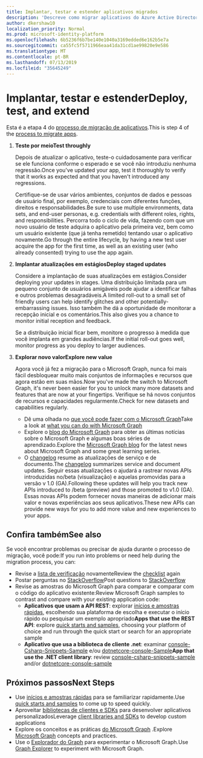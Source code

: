 ```yaml
---
title: Implantar, testar e estender aplicativos migrados
description: 'Descreve como migrar aplicativos do Azure Active Directory (Azure AD) para usar a API do Microsoft Graph (REST); isso aborda a etapa 3: implantar, testar e estender.'
author: dkershaw10
localization_priority: Normal
ms.prod: microsoft-identity-platform
ms.openlocfilehash: 6b5236f6b7be140e1040a3169edded6e162b5e7a
ms.sourcegitcommit: ca55fc5f5711966eaa41da31cd1ae99820e9e586
ms.translationtype: MT
ms.contentlocale: pt-BR
ms.lasthandoff: 07/13/2019
ms.locfileid: "35645249"
---
```

# <a name="deploy-test-and-extend"></a><span data-ttu-id="d4757-103">Implantar, testar e estender</span><span class="sxs-lookup"><span data-stu-id="d4757-103">Deploy, test, and extend</span></span>

<span data-ttu-id="d4757-104">Esta é a etapa 4 do [processo de migração de aplicativos](migrate-azure-ad-graph-planning-checklist.md).</span><span class="sxs-lookup"><span data-stu-id="d4757-104">This is step 4 of the [process to migrate apps](migrate-azure-ad-graph-planning-checklist.md).</span></span>

1.  <span data-ttu-id="d4757-105">**Teste por meio**</span><span class="sxs-lookup"><span data-stu-id="d4757-105">**Test throughly**</span></span>

    <span data-ttu-id="d4757-106">Depois de atualizar o aplicativo, teste-o cuidadosamente para verificar se ele funciona conforme o esperado e se você não introduziu nenhuma regressão.</span><span class="sxs-lookup"><span data-stu-id="d4757-106">Once you've updated your app, test it thoroughly to verify that it works as expected and that you haven't introduced any regressions.</span></span>  

    <span data-ttu-id="d4757-107">Certifique-se de usar vários ambientes, conjuntos de dados e pessoas de usuário final, por exemplo, credenciais com diferentes funções, direitos e responsabilidades.</span><span class="sxs-lookup"><span data-stu-id="d4757-107">Be sure to use multiple environments, data sets, and end-user personas, e.g. credentials with different roles, rights, and responsibilities.</span></span> <span data-ttu-id="d4757-108">Percorra todo o ciclo de vida, fazendo com que um novo usuário de teste adquira o aplicativo pela primeira vez, bem como um usuário existente (que já tenha remetido) tentando usar o aplicativo novamente.</span><span class="sxs-lookup"><span data-stu-id="d4757-108">Go through the entire lifecycle, by having a new test user acquire the app for the first time, as well as an existing user (who already consented) trying to use the app again.</span></span>

2.  <span data-ttu-id="d4757-109">**Implantar atualizações em estágios**</span><span class="sxs-lookup"><span data-stu-id="d4757-109">**Deploy staged updates**</span></span>

    <span data-ttu-id="d4757-110">Considere a implantação de suas atualizações em estágios.</span><span class="sxs-lookup"><span data-stu-id="d4757-110">Consider deploying your updates in stages.</span></span>  <span data-ttu-id="d4757-111">Uma distribuição limitada para um pequeno conjunto de usuários amigáveis pode ajudar a identificar falhas e outros problemas desagradáveis.</span><span class="sxs-lookup"><span data-stu-id="d4757-111">A limited roll-out to a small set of friendly users can help identify glitches and other potentially-embarrassing issues.</span></span>  <span data-ttu-id="d4757-112">Isso também lhe dá a oportunidade de monitorar a recepção inicial e os comentários.</span><span class="sxs-lookup"><span data-stu-id="d4757-112">This also gives you a chance to monitor initial reception and feedback.</span></span>

    <span data-ttu-id="d4757-113">Se a distribuição inicial ficar bem, monitore o progresso à medida que você implanta em grandes audiências.</span><span class="sxs-lookup"><span data-stu-id="d4757-113">If the initial roll-out goes well, monitor progress as you deploy to larger audiences.</span></span>

3.  <span data-ttu-id="d4757-114">**Explorar novo valor**</span><span class="sxs-lookup"><span data-stu-id="d4757-114">**Explore new value**</span></span>

    <span data-ttu-id="d4757-115">Agora você já fez a migração para o Microsoft Graph, nunca foi mais fácil desbloquear muito mais conjuntos de informações e recursos que agora estão em suas mãos.</span><span class="sxs-lookup"><span data-stu-id="d4757-115">Now you've made the switch to Microsoft Graph, it's never been easier for you to unlock many more datasets and features that are now at your fingertips.</span></span> <span data-ttu-id="d4757-116">Verifique se há novos conjuntos de recursos e capacidades regularmente.</span><span class="sxs-lookup"><span data-stu-id="d4757-116">Check for new datasets and capabilities regularly.</span></span>  

    - <span data-ttu-id="d4757-117">Dê uma olhada no [que você pode fazer com o Microsoft Graph](/graph/examples)</span><span class="sxs-lookup"><span data-stu-id="d4757-117">Take a look at [what you can do with Microsoft Graph](/graph/examples)</span></span>
    - <span data-ttu-id="d4757-118">Explore o [blog do Microsoft Graph](/graph/blogs) para obter as últimas notícias sobre o Microsoft Graph e algumas boas séries de aprendizado.</span><span class="sxs-lookup"><span data-stu-id="d4757-118">Explore the [Microsoft Graph blog](/graph/blogs) for the latest news about Microsoft Graph and some great learning series.</span></span>
    - <span data-ttu-id="d4757-119">O [changelog](/greaph/changelog) resume as atualizações de serviço e de documento.</span><span class="sxs-lookup"><span data-stu-id="d4757-119">The [changelog](/greaph/changelog) summarizes service and document updates.</span></span> <span data-ttu-id="d4757-120">Seguir essas atualizações o ajudará a rastrear novas APIs introduzidas no/beta (visualização) e aquelas promovidas para a versão v 1.0 (GA).</span><span class="sxs-lookup"><span data-stu-id="d4757-120">Following these updates will help you track new APIs introduced to /beta (preview) and those promoted to v1.0 (GA).</span></span>  <span data-ttu-id="d4757-121">Essas novas APIs podem fornecer novas maneiras de adicionar mais valor e novas experiências aos seus aplicativos.</span><span class="sxs-lookup"><span data-stu-id="d4757-121">These new APIs can provide new ways for you to add more value and new experiences to your apps.</span></span>  

## <a name="see-also"></a><span data-ttu-id="d4757-122">Confira também</span><span class="sxs-lookup"><span data-stu-id="d4757-122">See also</span></span>

<span data-ttu-id="d4757-123">Se você encontrar problemas ou precisar de ajuda durante o processo de migração, você pode:</span><span class="sxs-lookup"><span data-stu-id="d4757-123">If you run into problems or need help during the migration process, you can:</span></span>

- <span data-ttu-id="d4757-124">Revise a [lista de verificação](migrate-azure-ad-graph-overview.md) novamente</span><span class="sxs-lookup"><span data-stu-id="d4757-124">Review the [checklist](migrate-azure-ad-graph-overview.md) again</span></span>
- <span data-ttu-id="d4757-125">Postar perguntas no [StackOverflow](https://stackoverflow.com/questions/tagged/microsoft-graph)</span><span class="sxs-lookup"><span data-stu-id="d4757-125">Post questions to [StackOverflow](https://stackoverflow.com/questions/tagged/microsoft-graph)</span></span>
- <span data-ttu-id="d4757-126">Revise as amostras do Microsoft Graph para comparar e comparar com o código do aplicativo existente:</span><span class="sxs-lookup"><span data-stu-id="d4757-126">Review Microsoft Graph samples to contrast and compare with your existing application code:</span></span>
  - <span data-ttu-id="d4757-127">**Aplicativos que usam a API REST**: explorar [inícios e amostras rápidas](https://developer.microsoft.com/graph/get-started), escolhendo sua plataforma de escolha e executar o início rápido ou pesquisar um exemplo apropriado</span><span class="sxs-lookup"><span data-stu-id="d4757-127">**Apps that use the REST API**: explore [quick starts and samples](https://developer.microsoft.com/graph/get-started), choosing your platform of choice and run through the quick start or search for an appropriate sample</span></span>
  - <span data-ttu-id="d4757-128">**Aplicativo que usa a biblioteca de cliente .net**: examinar [console-Csharp-Snippets-Sample](https://github.com/microsoftgraph/console-csharp-snippets-sample) e/ou [dotnetcore-console-Sample](https://github.com/microsoftgraph/dotnetcore-console-sample)</span><span class="sxs-lookup"><span data-stu-id="d4757-128">**App that use the .NET client library**: review [console-csharp-snippets-sample](https://github.com/microsoftgraph/console-csharp-snippets-sample) and/or [dotnetcore-console-sample](https://github.com/microsoftgraph/dotnetcore-console-sample)</span></span>

## <a name="next-steps"></a><span data-ttu-id="d4757-129">Próximos passos</span><span class="sxs-lookup"><span data-stu-id="d4757-129">Next Steps</span></span>

- <span data-ttu-id="d4757-130">Use [inícios e amostras rápidas](/graph/get-started) para se familiarizar rapidamente.</span><span class="sxs-lookup"><span data-stu-id="d4757-130">Use [quick starts and samples](/graph/get-started) to come up to speed quickly.</span></span>
- <span data-ttu-id="d4757-131">Aproveitar [bibliotecas de clientes e SDKs](https://developer.microsoft.com/graph/get-started) para desenvolver aplicativos personalizados</span><span class="sxs-lookup"><span data-stu-id="d4757-131">Leverage [client libraries and SDKs](https://developer.microsoft.com/graph/get-started) to develop custom applications</span></span> 
- <span data-ttu-id="d4757-132">Explore os conceitos e as práticas [do Microsoft Graph](/graph/overview) .</span><span class="sxs-lookup"><span data-stu-id="d4757-132">Explore [Microsoft Graph](/graph/overview) concepts and practices.</span></span>
- <span data-ttu-id="d4757-133">Use o [Explorador do Graph](https://aka.ms/ge) para experimentar o Microsoft Graph.</span><span class="sxs-lookup"><span data-stu-id="d4757-133">Use [Graph Explorer](https://aka.ms/ge) to experiment with Microsoft Graph.</span></span>
